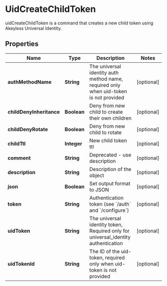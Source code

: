 

# UidCreateChildToken

uidCreateChildToken is a command that creates a new child token using Akeyless Universal Identity.
## Properties

Name | Type | Description | Notes
------------ | ------------- | ------------- | -------------
**authMethodName** | **String** | The universal identity auth method name, required only when uid-token is not provided |  [optional]
**childDenyInheritance** | **Boolean** | Deny from new child to create their own children |  [optional]
**childDenyRotate** | **Boolean** | Deny from new child to rotate |  [optional]
**childTtl** | **Integer** | New child token ttl |  [optional]
**comment** | **String** | Deprecated - use description |  [optional]
**description** | **String** | Description of the object |  [optional]
**json** | **Boolean** | Set output format to JSON |  [optional]
**token** | **String** | Authentication token (see &#x60;/auth&#x60; and &#x60;/configure&#x60;) |  [optional]
**uidToken** | **String** | The universal identity token, Required only for universal_identity authentication |  [optional]
**uidTokenId** | **String** | The ID of the uid-token, required only when uid-token is not provided |  [optional]



